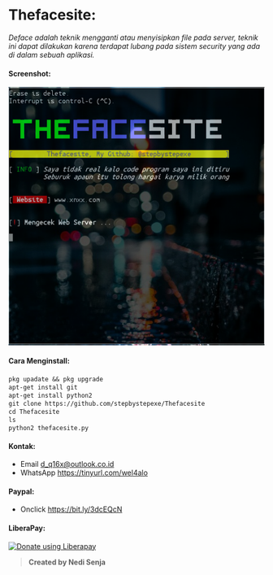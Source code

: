 # Thefacesite:
*Deface adalah teknik mengganti atau menyisipkan file pada server, teknik ini dapat dilakukan karena terdapat lubang pada sistem security yang ada di dalam sebuah aplikasi.*
#### Screenshot:
![](./Skrinsut.png)
#### Cara Menginstall:
```
pkg upadate && pkg upgrade
apt-get install git
apt-get install python2
git clone https://github.com/stepbystepexe/Thefacesite
cd Thefacesite
ls
python2 thefacesite.py
```
#### Kontak:
+ Email d_q16x@outlook.co.id
+ WhatsApp https://tinyurl.com/wel4alo
#### Paypal:
+ Onclick https://bit.ly/3dcEQcN
#### LiberaPay:
<noscript><a href="https://liberapay.com/stepbystepexe/donate"><img alt="Donate using Liberapay" src="https://liberapay.com/assets/widgets/donate.svg"></a></noscript>
>**Created by Nedi Senja**
